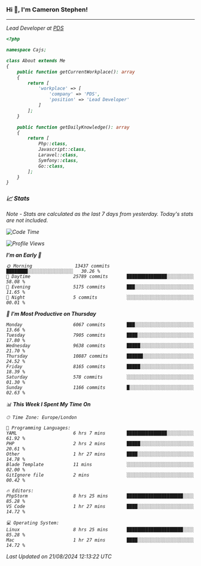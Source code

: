 ### Hi 👋, I'm Cameron Stephen!
<hr>
<p><em>Lead Developer at <a href="https://prindatasolutions.co.uk">PDS</a></p>


```php
<?php

namespace Cajs;

class About extends Me
{
    public function getCurrentWorkplace(): array
    {
        return [
            'workplace' => [
                'company' => 'PDS',
                'position' => 'Lead Developer'
            ]
        ];
    }

    public function getDailyKnowledge(): array
    {
        return [
            Php::class,
            Javascript::class,
            Laravel::class,
            Symfony::class,
            Go::class,
        ];
    }
}
```

### 📈 Stats
<p><em>Note - Stats are calculated as the last 7 days from yesterday. Today's stats are not included.</em></p>


<!--START_SECTION:waka-->
![Code Time](http://img.shields.io/badge/Code%20Time-3%2C907%20hrs%2045%20mins-blue)

![Profile Views](http://img.shields.io/badge/Profile%20Views-0-blue)

**I'm an Early 🐤** 

```text
🌞 Morning                13437 commits       ████████░░░░░░░░░░░░░░░░░   30.26 % 
🌆 Daytime                25789 commits       ███████████████░░░░░░░░░░   58.08 % 
🌃 Evening                5175 commits        ███░░░░░░░░░░░░░░░░░░░░░░   11.65 % 
🌙 Night                  5 commits           ░░░░░░░░░░░░░░░░░░░░░░░░░   00.01 % 
```
📅 **I'm Most Productive on Thursday** 

```text
Monday                   6067 commits        ███░░░░░░░░░░░░░░░░░░░░░░   13.66 % 
Tuesday                  7905 commits        ████░░░░░░░░░░░░░░░░░░░░░   17.80 % 
Wednesday                9638 commits        █████░░░░░░░░░░░░░░░░░░░░   21.70 % 
Thursday                 10887 commits       ██████░░░░░░░░░░░░░░░░░░░   24.52 % 
Friday                   8165 commits        █████░░░░░░░░░░░░░░░░░░░░   18.39 % 
Saturday                 578 commits         ░░░░░░░░░░░░░░░░░░░░░░░░░   01.30 % 
Sunday                   1166 commits        █░░░░░░░░░░░░░░░░░░░░░░░░   02.63 % 
```


📊 **This Week I Spent My Time On** 

```text
🕑︎ Time Zone: Europe/London

💬 Programming Languages: 
YAML                     6 hrs 7 mins        ███████████████░░░░░░░░░░   61.92 % 
PHP                      2 hrs 2 mins        █████░░░░░░░░░░░░░░░░░░░░   20.61 % 
Other                    1 hr 27 mins        ████░░░░░░░░░░░░░░░░░░░░░   14.78 % 
Blade Template           11 mins             ░░░░░░░░░░░░░░░░░░░░░░░░░   02.00 % 
GitIgnore file           2 mins              ░░░░░░░░░░░░░░░░░░░░░░░░░   00.42 % 

🔥 Editors: 
PhpStorm                 8 hrs 25 mins       █████████████████████░░░░   85.28 % 
VS Code                  1 hr 27 mins        ████░░░░░░░░░░░░░░░░░░░░░   14.72 % 

💻 Operating System: 
Linux                    8 hrs 25 mins       █████████████████████░░░░   85.28 % 
Mac                      1 hr 27 mins        ████░░░░░░░░░░░░░░░░░░░░░   14.72 % 
```


 Last Updated on 21/08/2024 12:13:22 UTC
<!--END_SECTION:waka-->
